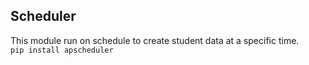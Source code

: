 
## Scheduler
This module run on schedule to create student data at a specific time.
<br>
`pip install apscheduler `


